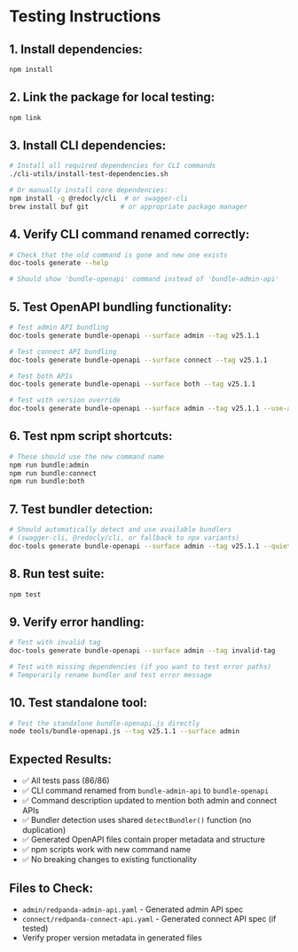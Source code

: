 # Testing Instructions

## 1. Install dependencies:
```bash
npm install
```

## 2. Link the package for local testing:
```bash
npm link
```

## 3. Install CLI dependencies:
```bash
# Install all required dependencies for CLI commands
./cli-utils/install-test-dependencies.sh

# Or manually install core dependencies:
npm install -g @redocly/cli  # or swagger-cli
brew install buf git        # or appropriate package manager
```

## 4. Verify CLI command renamed correctly:
```bash
# Check that the old command is gone and new one exists
doc-tools generate --help

# Should show 'bundle-openapi' command instead of 'bundle-admin-api'
```

## 5. Test OpenAPI bundling functionality:
```bash
# Test admin API bundling
doc-tools generate bundle-openapi --surface admin --tag v25.1.1

# Test connect API bundling  
doc-tools generate bundle-openapi --surface connect --tag v25.1.1

# Test both APIs
doc-tools generate bundle-openapi --surface both --tag v25.1.1

# Test with version override
doc-tools generate bundle-openapi --surface admin --tag v25.1.1 --use-admin-major-version
```

## 6. Test npm script shortcuts:
```bash
# These should use the new command name
npm run bundle:admin
npm run bundle:connect  
npm run bundle:both
```

## 7. Test bundler detection:
```bash
# Should automatically detect and use available bundlers
# (swagger-cli, @redocly/cli, or fallback to npx variants)
doc-tools generate bundle-openapi --surface admin --tag v25.1.1 --quiet
```

## 8. Run test suite:
```bash
npm test
```

## 9. Verify error handling:
```bash
# Test with invalid tag
doc-tools generate bundle-openapi --surface admin --tag invalid-tag

# Test with missing dependencies (if you want to test error paths)
# Temporarily rename bundler and test error message
```

## 10. Test standalone tool:
```bash
# Test the standalone bundle-openapi.js directly
node tools/bundle-openapi.js --tag v25.1.1 --surface admin
```

## Expected Results:
- ✅ All tests pass (86/86)
- ✅ CLI command renamed from `bundle-admin-api` to `bundle-openapi`
- ✅ Command description updated to mention both admin and connect APIs
- ✅ Bundler detection uses shared `detectBundler()` function (no duplication)
- ✅ Generated OpenAPI files contain proper metadata and structure
- ✅ npm scripts work with new command name
- ✅ No breaking changes to existing functionality

## Files to Check:
- `admin/redpanda-admin-api.yaml` - Generated admin API spec
- `connect/redpanda-connect-api.yaml` - Generated connect API spec (if tested)
- Verify proper version metadata in generated files